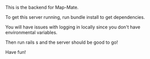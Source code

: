 This is the backend for Map-Mate. 

To get this server running, run bundle install to get dependencies.

You will have issues with logging in locally since you don't have environmental variables.

Then run rails s and the server should be good to go!

Have fun!